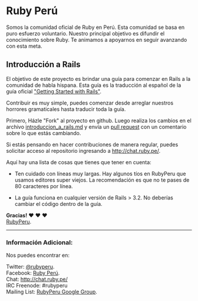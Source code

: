Ruby Perú
=========

Somos la comunidad oficial de Ruby en Perú. Esta comunidad se basa en puro esfuerzo
voluntario. Nuestro principal objetivo es difundir el conocimiento sobre Ruby. Te
animamos a apoyarnos en seguir avanzando con esta meta.

Introducción a Rails
--------------------

El objetivo de este proyecto es brindar una guía para comenzar en Rails a la
comunidad de habla hispana. Esta guía es la traducción al español de la guía oficial
["Getting Started with Rails"](http://guides.rubyonrails.org/getting_started.html).

Contribuir es muy simple, puedes comenzar desde arreglar nuestros horrores
gramaticales hasta traducir toda la guía.

Primero, Házle "Fork" al proyecto en github. Luego realiza los cambios
en el archivo [introduccion_a_rails.md](introduccion_a_rails.md) y envía un
[pull request](https://help.github.com/articles/using-pull-requests) con un
comentario sobre lo que estás cambiando.

Si estás pensando en hacer contribuciones de manera regular, puedes solicitar
acceso al repositorio ingresando a <http://chat.ruby.pe/>.

Aquí hay una lista de cosas que tienes que tener en cuenta:

* Ten cuidado con líneas muy largas. Hay algunos tíos en RubyPeru que usamos
  editores super viejos. La recomendación es que no te pases de 80 caracteres
  por línea.

* La guía funciona en cualquier versión de Rails > 3.2. No deberías cambiar
  el código dentro de la guía.

**Gracias!**
:heart: :heart: :heart: <br />
[RubyPeru](https://github.com/rubyperu).

--------------------------------------------------------------------------------

### Información Adicional:

Nos puedes encontrar en:

Twitter: [@rubyperu](https://twitter.com/rubyperu). <br />
Facebook: [Ruby Perú](https://www.facebook.com/pages/Ruby-Perú/191872640917345). <br />
Chat: <http://chat.ruby.pe/> <br />
IRC Freenode: #rubyperu <br />
Mailing List: [RubyPeru Google Group](https://groups.google.com/forum/?fromgroups#!forum/rubyperu).
